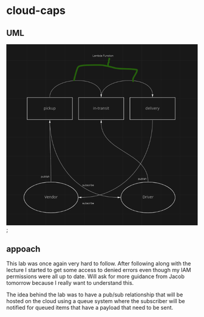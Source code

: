 # cloud-caps

## UML

![uml](lab19.PNG);


## appoach

This lab was once again very hard to follow. After following along with the lecture I started to get some access to denied errors even though my IAM permissions were all up to date. Will ask for more guidance from Jacob tomorrow because I really want to understand this.

The idea behind the lab was to have a pub/sub relationship that will be hosted on the cloud using a queue system where the subscriber will be notified for queued items that have a payload that need to be sent.

